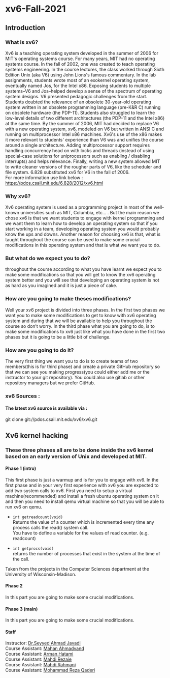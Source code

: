 # xv6-Fall-2021
## Introduction
### What is xv6?
Xv6 is a teaching operating system developed in the summer of 2006 for MIT's operating systems course. 
For many years, MIT had no operating systems course. In the fall of 2002, one was created to teach operating systems engineering. In the course lectures, the class worked through Sixth Edition Unix (aka V6) using John Lions's famous commentary. In the lab assignments, students wrote most of an exokernel operating system, eventually named Jos, for the Intel x86. Exposing students to multiple systems–V6 and Jos–helped develop a sense of the spectrum of operating system designs.
V6 presented pedagogic challenges from the start. Students doubted the relevance of an obsolete 30-year-old operating system written in an obsolete programming language (pre-K&R C) running on obsolete hardware (the PDP-11). Students also struggled to learn the low-level details of two different architectures (the PDP-11 and the Intel x86) at the same time. By the summer of 2006, MIT had decided to replace V6 with a new operating system, xv6, modeled on V6 but written in ANSI C and running on multiprocessor Intel x86 machines. Xv6's use of the x86 makes it more relevant to students' experience than V6 was and unifies the course around a single architecture. Adding multiprocessor support requires handling concurrency head on with locks and threads (instead of using special-case solutions for uniprocessors such as enabling / disabling interrupts) and helps relevance. Finally, writing a new system allowed MIT to write cleaner versions of the rougher parts of V6, like the scheduler and file system. 6.828 substituted xv6 for V6 in the fall of 2006. <br />
For more information use link below : <br />
https://pdos.csail.mit.edu/6.828/2012/xv6.html
### Why xv6? 
Xv6 operating system is used as a programming project in most of the well-known universities such as MIT, Columbia, etc… . 
But the main reason we chose xv6 is that we want students to engage with kernel programming and we want them to learn how to develop an operating system so that if you start working in a team, developing operating system you would probably know the ups and downs. Another reason for choosing xv6 is that, what is taught throughout the course can be used to make some crucial modifications in this operating system and that is what we want you to do.
### But what do we expect you to do?
throughout the course according to what you have learnt we expect you to make some modifications so that you will get to know the  xv6 operating system better and you will see that developing an operating system is not as hard as you imagined and it is just a piece of cake.
### How are you going to make theses modifications?
Well your xv6 project is divided into three phases.
In the first two phases we want you to make some modifications to get to know with xv6 operating system and during that we will be available to help you throughout the course so don’t worry.
In the third phase what you are going to do, is to make some modifications to xv6 just like what you have done in the first two phases but it is going to be a little bit of challenge.
### How are you going to do it?
The very first thing we want you to do is to create teams of two members(this is for third phase) and create a private GitHub repository so that we can see you making progress(you could either add me or the instructor to your git repository).
You could also use gitlab or other repository managers but we prefer GitHub.
### xv6 Sources :
#### The latest xv6 source is available via : 
git clone git://pdos.csail.mit.edu/xv6/xv6.git
## Xv6 kernel hacking 
### These three phases all are to be done inside the xv6 kernel based on an early version of Unix and developed at MIT. 
#### Phase 1 (intro) 
This first phase is just a warmup and is for you to engage with xv6.
In the first phase and in your very first experience with xv6 you are expected to add two system calls to xv6.
First you need to setup a virtual machine(recommended) and install a fresh ubuntu operating system on it and then you need to install qemu virtual machine so that you will be able to run xv6 on qemu.

- `int getreadcount(void)`    
Returns the value of a counter which is incremented every time any process calls the read() system call.   
You have to define a variable for the values of read counter. (e.g. readcount)  

- `int getprocs(void)`    
returns the number of processes that exist in the system at the time of the call.

Taken from the projects in the Computer Sciences department at the University of Wisconsin-Madison.

#### Phase 2
In this part you are going to make some crucial modifications. <br />
#### Phase 3 (main)
In this part you are going to make some crucial modifications. <br />
#### Staff
Instructor: [Dr.Seyyed Ahmad Javadi](https://github.com/sajavadi) <br />
Course Assistant: [Mahan Ahmadvand](https://github.com/2000mahan) <br />
Course Assistant: [Arman Hatami](https://github.com/armanhtm) <br />
Course Assistant: [Mahdi Rezaie](https://github.com/mahdirezaie336) <br />
Course Assistant: [Mahdi Rahmani](https://github.com/Mahdi-Rahmani) <br />
Course Assistant: [Mohammad Reza Qaderi](https://github.com/MohammadRezaQaderi) <br />
